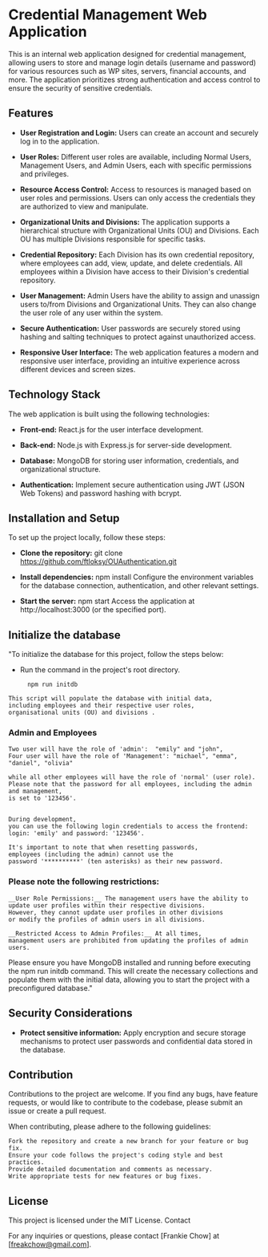 # Credential Management Web Application

This is an internal web application designed for credential management, 
allowing users to store and manage login details (username and password) 
for various resources such as WP sites, servers, financial accounts, and more. 
The application prioritizes strong authentication and access control 
to ensure the security of sensitive credentials.

## Features

 - __User Registration and Login:__ Users can create 
    an account and securely log in to the application.
  
 - __User Roles:__ Different user roles are available, 
    including Normal Users, Management Users, and Admin Users, 
    each with specific permissions and privileges.

 - __Resource Access Control:__ Access to resources is managed based
    on user roles and permissions.
    Users can only access the credentials 
    they are authorized to view and manipulate.
  
 - __Organizational Units and Divisions:__ The application supports
    a hierarchical structure with Organizational Units (OU) and Divisions.
    Each OU has multiple Divisions responsible for specific tasks.
  
 - __Credential Repository:__ Each Division has its own credential repository,
   where employees can add, view, update, and delete credentials. 
   All employees within a Division have access 
   to their Division's credential repository.
  
 - __User Management:__ Admin Users have the ability to
   assign and unassign users to/from Divisions and Organizational Units.
   They can also change the user role of any user within the system.
 
 - __Secure Authentication:__ User passwords are securely stored using hashing
   and salting techniques to protect against unauthorized access.
 
 - __Responsive User Interface:__ The web application features a 
   modern and responsive user interface, 
   providing an intuitive experience across different devices and screen sizes.

## Technology Stack

The web application is built using the following technologies:

 -  __Front-end:__ React.js for the user interface development.

 - __Back-end:__ Node.js with Express.js for server-side development.

 - __Database:__ MongoDB for storing user information, 
   credentials, and organizational structure.

 - __Authentication:__ Implement secure authentication 
    using JWT (JSON Web Tokens) and password hashing with bcrypt.
    

## Installation and Setup

To set up the project locally, follow these steps:

  -  __Clone the repository:__ git clone https://github.com/ftloksy/OUAuthentication.git
  
  -  __Install dependencies:__ npm install
    Configure the environment variables for the database connection, authentication, and other relevant settings.
    
  - __Start the server:__ npm start
    Access the application at http://localhost:3000 (or the specified port).

## Initialize the database

"To initialize the database for this project, follow the steps below:

  -  Run the command in the project's root directory.
  
           npm run initdb 

    This script will populate the database with initial data, 
    including employees and their respective user roles, 
    organisational units (OU) and divisions . 

### Admin and Employees

    Two user will have the role of 'admin':  "emily" and "john", 
    Four user will have the role of 'Management': "michael", "emma", "daniel", "olivia"
    
    while all other employees will have the role of 'normal' (user role). 
    Please note that the password for all employees, including the admin and management, 
    is set to '123456'.


    During development, 
    you can use the following login credentials to access the frontend: 
    login: 'emily' and password: '123456'.

    It's important to note that when resetting passwords, 
    employees (including the admin) cannot use the 
    password '**********' (ten asterisks) as their new password.

### Please note the following restrictions:

    __User Role Permissions:__ The management users have the ability to 
    update user profiles within their respective divisions. 
    However, they cannot update user profiles in other divisions 
    or modify the profiles of admin users in all divisions.

    __Restricted Access to Admin Profiles:__ At all times, 
    management users are prohibited from updating the profiles of admin users.

Please ensure you have MongoDB installed and running before executing 
the npm run initdb command. This will create the necessary collections 
and populate them with the initial data, 
allowing you to start the project with a preconfigured database."

## Security Considerations

 - __Protect sensitive information:__ Apply encryption and secure storage mechanisms 
    to protect user passwords and confidential data stored in the database.
    
## Contribution

Contributions to the project are welcome. 
If you find any bugs, have feature requests, 
or would like to contribute to the codebase, 
please submit an issue or create a pull request.

When contributing, please adhere to the following guidelines:

    Fork the repository and create a new branch for your feature or bug fix.
    Ensure your code follows the project's coding style and best practices.
    Provide detailed documentation and comments as necessary.
    Write appropriate tests for new features or bug fixes.

## License

This project is licensed under the MIT License.
Contact

For any inquiries or questions, please contact [Frankie Chow] at [freakchow@gmail.com].
